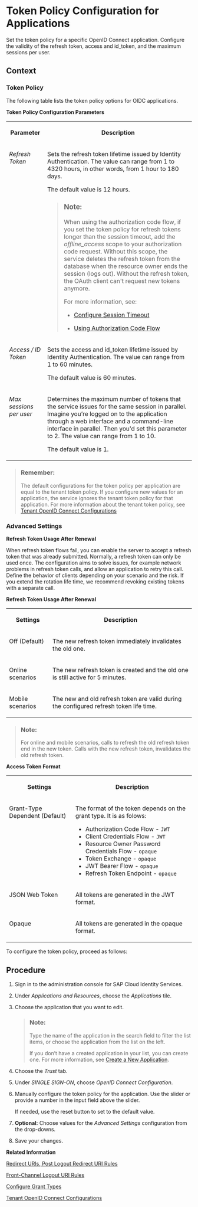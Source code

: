 <!-- loioc4ba52e748554863917b046bf1b7b355 -->

# Token Policy Configuration for Applications

Set the token policy for a specific OpenID Connect application. Configure the validity of the refresh token, access and id\_token, and the maximum sessions per user.



## Context



### Token Policy

The following table lists the token policy options for OIDC applications.

**Token Policy Configuration Parameters**


<table>
<tr>
<th valign="top">

Parameter



</th>
<th valign="top">

Description



</th>
</tr>
<tr>
<td valign="top">

*Refresh Token* 



</td>
<td valign="top">

Sets the refresh token lifetime issued by Identity Authentication. The value can range from 1 to 4320 hours, in other words, from 1 hour to 180 days.

The default value is 12 hours.

> ### Note:  
> When using the authorization code flow, if you set the token policy for refresh tokens longer than the session timeout, add the *offline\_access* scope to your authorization code request. Without this scope, the service deletes the refresh token from the database when the resource owner ends the session \(logs out\). Without the refresh token, the OAuth client can't request new tokens anymore.
> 
> For more information, see:
> 
> -   [Configure Session Timeout](configure-session-timeout-5ca23e4.md)
> 
> -   [Using Authorization Code Flow](using-authorization-code-flow-c135fc4.md)



</td>
</tr>
<tr>
<td valign="top">

*Access / ID Token* 



</td>
<td valign="top">

Sets the access and id\_token lifetime issued by Identity Authentication. The value can range from 1 to 60 minutes.

The default value is 60 minutes.



</td>
</tr>
<tr>
<td valign="top">

*Max sessions per user* 



</td>
<td valign="top">

Determines the maximum number of tokens that the service issues for the same session in parallel. Imagine you’re logged on to the application through a web interface and a command-line interface in parallel. Then you'd set this parameter to 2. The value can range from 1 to 10.

The default value is 1.



</td>
</tr>
</table>

> ### Remember:  
> The default configurations for the token policy per application are equal to the tenant token policy. If you configure new values for an application, the service ignores the tenant token policy for that application. For more information about the tenant token policy, see [Tenant OpenID Connect Configurations](tenant-openid-connect-configurations-3d6abcc.md)



### Advanced Settings

**Refresh Token Usage After Renewal** 

When refresh token flows fail, you can enable the server to accept a refresh token that was already submitted. Normally, a refresh token can only be used once. The configuration aims to solve issues, for example network problems in refresh token calls, and allow an application to retry this call. Define the behavior of clients depending on your scenario and the risk. If you extend the rotation life time, we recommend revoking existing tokens with a separate call.

**Refresh Token Usage After Renewal**


<table>
<tr>
<th valign="top">

Settings



</th>
<th valign="top">

Description



</th>
</tr>
<tr>
<td valign="top">

Off \(Default\)



</td>
<td valign="top">

The new refresh token immediately invalidates the old one.



</td>
</tr>
<tr>
<td valign="top">

Online scenarios



</td>
<td valign="top">

The new refresh token is created and the old one is still active for 5 minutes.



</td>
</tr>
<tr>
<td valign="top">

Mobile scenarios



</td>
<td valign="top">

The new and old refresh token are valid during the configured refresh token life time.



</td>
</tr>
</table>

> ### Note:  
> For online and mobile scenarios, calls to refresh the old refresh token end in the new token. Calls with the new refresh token, invalidates the old refresh token.

**Access Token Format** 


<table>
<tr>
<th valign="top">

Settings



</th>
<th valign="top">

Description



</th>
</tr>
<tr>
<td valign="top">

Grant-Type Dependent \(Default\)



</td>
<td valign="top">

The format of the token depends on the grant type. It is as folows:

-   Authorization Code Flow - `JWT`
-   Client Credentials Flow - `JWT`
-   Resource Owner Password Credentials Flow - `opaque`
-   Token Exchange - `opaque`
-   JWT Bearer Flow - `opaque`
-   Refresh Token Endpoint - `opaque`



</td>
</tr>
<tr>
<td valign="top">

JSON Web Token



</td>
<td valign="top">

All tokens are generated in the JWT format.



</td>
</tr>
<tr>
<td valign="top">

Opaque



</td>
<td valign="top">

All tokens are generated in the opaque format.



</td>
</tr>
</table>

To configure the token policy, proceed as follows:



## Procedure

1.  Sign in to the administration console for SAP Cloud Identity Services.

2.  Under *Applications and Resources*, choose the *Applications* tile.

3.  Choose the application that you want to edit.

    > ### Note:  
    > Type the name of the application in the search field to filter the list items, or choose the application from the list on the left.
    > 
    > If you don’t have a created application in your list, you can create one. For more information, see [Create a New Application](create-a-new-application-0d4b255.md).

4.  Choose the *Trust* tab.

5.  Under *SINGLE SIGN-ON*, choose *OpenID Connect Configuration*.

6.  Manually configure the token policy for the application. Use the slider or provide a number in the input field above the slider.

    If needed, use the reset button to set to the default value.

7.  **Optional:** Choose values for the *Advanced Settings* configuration from the drop-downs.

8.  Save your changes.


**Related Information**  


[Redirect URIs, Post Logout Redirect URI Rules](redirect-uris-post-logout-redirect-uri-rules-48fdb9a.md "Rules for the redirect URIs or post logout redirect URIs.")

[Front-Channel Logout URI Rules](front-channel-logout-uri-rules-789c752.md "Rules for the front-channel URIs.")

[Configure Grant Types](configure-grant-types-c342a7b.md "Configure the allowed grant type for your OpenID Connect application.")

[Tenant OpenID Connect Configurations](tenant-openid-connect-configurations-3d6abcc.md "You as a tenant administrator can view and configure the tenant OpenID Connect configurations.")

